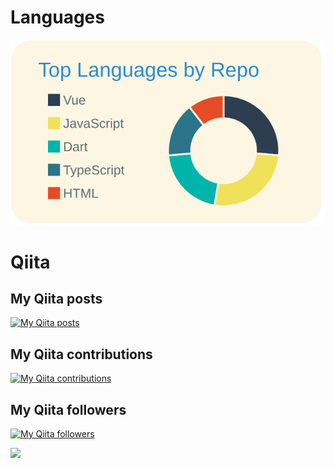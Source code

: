 # Languages

[![](https://raw.githubusercontent.com/YuikoIto/YuikoIto/master/profile-summary-card-output/solarized/1-repos-per-language.svg)](https://github.com/vn7n24fzkq/github-profile-summary-cards)

# Qiita
## My Qiita posts
[![My Qiita posts](https://qiita-badge.apiapi.app/s/Yui_active/posts.svg)](http://qiita.com/Yui_active)
## My Qiita contributions
[![My Qiita contributions](https://qiita-badge.apiapi.app/s/Yui_active/contributions.svg)](http://qiita.com/Yui_active)
## My Qiita followers
[![My Qiita followers](https://qiita-badge.apiapi.app/s/Yui_active/followers.svg)](http://qiita.com/Yui_active)
                

![](https://komarev.com/ghpvc/?username=YuikoIto&color=green)

<!--
**YuikoIto/YuikoIto** is a ✨ _special_ ✨ repository because its `README.md` (this file) appears on your GitHub profile.

Here are some ideas to get you started:

- 🔭 I’m currently working on ...
- 🌱 I’m currently learning ...
- 👯 I’m looking to collaborate on ...
- 🤔 I’m looking for help with ...
- 💬 Ask me about ...
- 📫 How to reach me: ...
- 😄 Pronouns: ...
- ⚡ Fun fact: ...
-->
